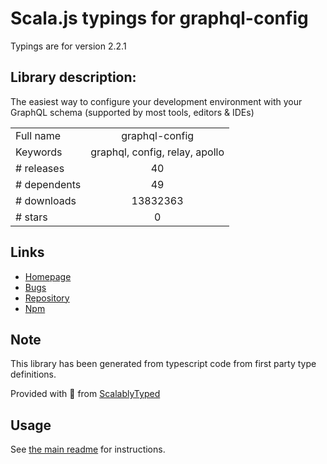 
# Scala.js typings for graphql-config

Typings are for version 2.2.1

## Library description:
The easiest way to configure your development environment with your GraphQL schema (supported by most tools, editors & IDEs)

|                    |                 |
| ------------------ | :-------------: |
| Full name          | graphql-config |
| Keywords           | graphql, config, relay, apollo |
| # releases         | 40 |
| # dependents       | 49 |
| # downloads        | 13832363 |
| # stars            | 0 |

## Links
- [Homepage](https://github.com/graphcool/graphql-config#readme)
- [Bugs](https://github.com/graphcool/graphql-config/issues)
- [Repository](https://github.com/graphcool/graphql-config)
- [Npm](https://www.npmjs.com/package/graphql-config)
    


## Note
This library has been generated from typescript code from first party type definitions.

Provided with :purple_heart: from [ScalablyTyped](https://github.com/oyvindberg/ScalablyTyped)

## Usage
See [the main readme](../../readme.md) for instructions.


